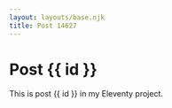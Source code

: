 ```yaml
---
layout: layouts/base.njk
title: Post 14627
---
```


# Post {{ id }}

This is post {{ id }} in my Eleventy project.
